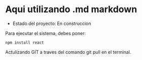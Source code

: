 <h1>Aqui utilizando .md markdown</h1>

- Estado del proyecto: En construccion

Para ejecutar el sistema, debes poner:

```npm install react```

Actulizando GIT a traves del comando git pull en el terminal.
